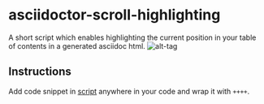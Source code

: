 # asciidoctor-scroll-highlighting
A short script which enables highlighting the current position in your table of contents in a generated asciidoc html.
![alt-tag](https://delsner.github.io/ScrollingBehavior.gif)

## Instructions
Add code snippet in [script](script.html) anywhere in your code and wrap it with `++++`.


